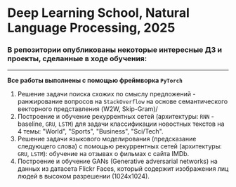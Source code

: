 # Deep Learning School, Natural Language Processing, 2025

### В репозитории опубликованы некоторые интересные ДЗ и проекты, сделанные в ходе обучения:
---
**Все работы выполнены с помощью фреймворка `PyTorch`**
1) Решение задачи поиска схожих по смыслу предложений - ранжирование вопросов на `StackOverflow` на основе семантического векторного представления (W2W, Skip-Gram)/
2) Построение и обучение рекуррентных сетей (архитектуры: `RNN` - baseline, `GRU`, `LSTM`) для задачи классификации новостных текстов на 4 темы: "World", "Sports", "Business", "Sci/Tech".
3) Решение задачи языкового моделирования (предсказание следующего слова) с помощью рекуррентных сетей (архитектуры: `GRU`, `LSTM`): обучение на отзывах о фильмах с сайта IMDb.
5) Построение и обучение GANs (Generative adversarial networks) на данных из датасета Flickr Faces, который содержит изображения лиц людей в высоком разрешении (1024х1024).
